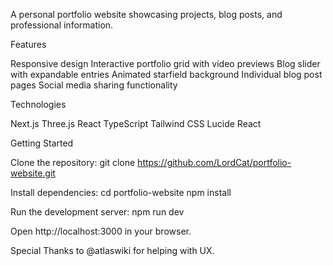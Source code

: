 A personal portfolio website showcasing projects, blog posts, and professional information.

Features

Responsive design
Interactive portfolio grid with video previews
Blog slider with expandable entries
Animated starfield background
Individual blog post pages
Social media sharing functionality

Technologies

Next.js
Three.js
React
TypeScript
Tailwind CSS
Lucide React

Getting Started

Clone the repository:
git clone https://github.com/LordCat/portfolio-website.git

Install dependencies:
cd portfolio-website
npm install

Run the development server:
npm run dev

Open http://localhost:3000 in your browser.

Special Thanks to @atlaswiki for helping with UX.
